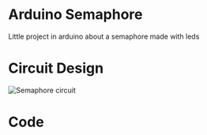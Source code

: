 # Arduino Semaphore
Little project in arduino about a semaphore made with leds

# Circuit Design

![Semaphore circuit](https://github.com/girpinto/images/blob/main/semaforo.jpg?raw=true)

# Code
